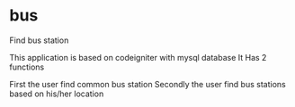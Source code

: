 # bus
Find bus station

This application is based on codeigniter with mysql database
It Has 2 functions 

First the user find common bus station 
Secondly the user find bus stations based on his/her location
